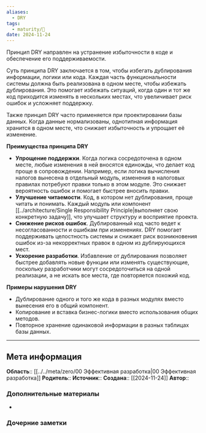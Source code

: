 ```yaml
---
aliases:
  - DRY
tags:
  - maturity/🌱
date: 2024-11-24
---
```

Принцип DRY направлен на устранение избыточности в коде и обеспечение его поддерживаемости.

Суть принципа DRY заключается в том, чтобы избегать дублирования информации, логики или кода. Каждая часть функциональности системы должна быть реализована в одном месте, чтобы избежать дублирования. Это помогает избежать ситуаций, когда один и тот же код приходится изменять в нескольких местах, что увеличивает риск ошибок и усложняет поддержку.

Также принцип DRY часто применяется при проектировании базы данных. Когда данные нормализованы, однотипная информация хранится в одном месте, что снижает избыточность и упрощает её изменение.

**Преимущества принципа DRY**
- **Упрощение поддержки**. Когда логика сосредоточена в одном месте, любые изменения в ней вносятся единожды, что делает код проще в сопровождении. Например, если логика вычисления налогов вынесена в отдельный модуль, изменения в налоговых правилах потребуют правки только в этом модуле. Это снижает вероятность ошибок и помогает быстрее вносить правки.
- **Улучшение читаемости**. Код, в котором нет дублирования, проще читать и понимать. Каждый модуль или компонент [[../architecture/Single Responsibility Principle|выполняет свою конкретную задачу]], что улучшает структуру и восприятие проекта.
- **Снижение рисков ошибок**. Дублированный код часто ведет к несогласованности и ошибкам при изменениях. DRY помогает поддерживать целостность системы и снижает риск возникновения ошибок из-за некорректных правок в одном из дублирующихся мест.
- **Ускорение разработки**. Избавление от дублирования позволяет быстрее добавлять новые функции или изменять существующие, поскольку разработчики могут сосредоточиться на одной реализации, а не искать все места, где повторяется похожий код.

**Примеры нарушения DRY**
- Дублирование одного и того же кода в разных модулях вместо вынесения его в общий компонент.
- Копирование и вставка бизнес-логики вместо использования общих методов.
- Повторное хранение одинаковой информации в разных таблицах базы данных.
***
## Мета информация
**Область**:: [[../../meta/zero/00 Эффективная разработка|00 Эффективная разработка]]
**Родитель**:: 
**Источник**:: 
**Создана**:: [[2024-11-24]]
**Автор**:: 
### Дополнительные материалы
- 

### Дочерние заметки
<!-- QueryToSerialize: LIST FROM [[]] WHERE contains(Родитель, this.file.link) or contains(parents, this.file.link) -->


